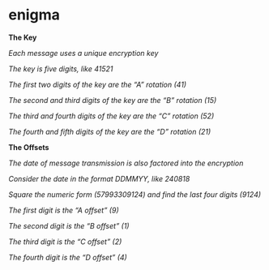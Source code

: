 # enigma

**The Key**

_Each message uses a unique encryption key_

_The key is five digits, like 41521_

_The first two digits of the key are the “A” rotation (41)_

_The second and third digits of the key are the “B” rotation (15)_

_The third and fourth digits of the key are the “C” rotation (52)_

_The fourth and fifth digits of the key are the “D” rotation (21)_


**The Offsets**

_The date of message transmission is also factored into the encryption_

_Consider the date in the format DDMMYY, like 240818_

_Square the numeric form (57993309124) and find the last four digits (9124)_

_The first digit is the “A offset” (9)_

_The second digit is the “B offset” (1)_

_The third digit is the “C offset” (2)_

_The fourth digit is the “D offset” (4)_
